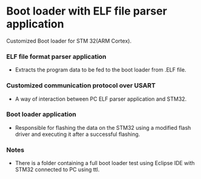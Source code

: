 # Boot loader with ELF file parser application
 Customized Boot loader for STM 32(ARM Cortex).

### ELF file format parser application 
- Extracts the program data to be fed to the boot loader from .ELF file.

### Customized communication protocol over USART 
- A way of interaction between PC ELF parser application and STM32.

### Boot loader application
-  Responsible for flashing the data on the STM32 using a modified flash driver and executing it after a successful flashing.

### Notes
- There is a folder containing a full boot loader test using Eclipse IDE with STM32 connected to PC using ttl.
